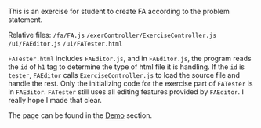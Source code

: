 This is an exercise for student to create FA according to the problem statement.

Relative files:
`/fa/FA.js`
`/exerController/ExerciseController.js`
`/ui/FAEditor.js`
`/ui/FATester.html`

`FATester.html` includes `FAEditor.js`, and in `FAEditor.js`, the program reads the `id` of `h1` tag to determine the type of html file it is handling. If the `id` is `tester`, `FAEditor` calls `ExerciseController.js` to load the source file and handle the rest. Only the initializing code for the exercise part of `FATester` is in `FAEditor`. `FATester` still uses all editing features provided by `FAEditor`. I really hope I made that clear.

The page can be found in the [Demo](!Demo) section.
